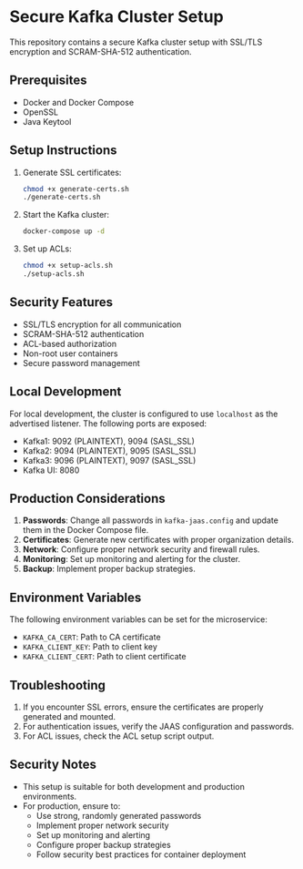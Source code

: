 # Secure Kafka Cluster Setup

This repository contains a secure Kafka cluster setup with SSL/TLS encryption and SCRAM-SHA-512 authentication.

## Prerequisites

- Docker and Docker Compose
- OpenSSL
- Java Keytool

## Setup Instructions

1. Generate SSL certificates:
   ```bash
   chmod +x generate-certs.sh
   ./generate-certs.sh
   ```

2. Start the Kafka cluster:
   ```bash
   docker-compose up -d
   ```

3. Set up ACLs:
   ```bash
   chmod +x setup-acls.sh
   ./setup-acls.sh
   ```

## Security Features

- SSL/TLS encryption for all communication
- SCRAM-SHA-512 authentication
- ACL-based authorization
- Non-root user containers
- Secure password management

## Local Development

For local development, the cluster is configured to use `localhost` as the advertised listener. The following ports are exposed:

- Kafka1: 9092 (PLAINTEXT), 9094 (SASL_SSL)
- Kafka2: 9094 (PLAINTEXT), 9095 (SASL_SSL)
- Kafka3: 9096 (PLAINTEXT), 9097 (SASL_SSL)
- Kafka UI: 8080

## Production Considerations

1. **Passwords**: Change all passwords in `kafka-jaas.config` and update them in the Docker Compose file.
2. **Certificates**: Generate new certificates with proper organization details.
3. **Network**: Configure proper network security and firewall rules.
4. **Monitoring**: Set up monitoring and alerting for the cluster.
5. **Backup**: Implement proper backup strategies.

## Environment Variables

The following environment variables can be set for the microservice:

- `KAFKA_CA_CERT`: Path to CA certificate
- `KAFKA_CLIENT_KEY`: Path to client key
- `KAFKA_CLIENT_CERT`: Path to client certificate

## Troubleshooting

1. If you encounter SSL errors, ensure the certificates are properly generated and mounted.
2. For authentication issues, verify the JAAS configuration and passwords.
3. For ACL issues, check the ACL setup script output.

## Security Notes

- This setup is suitable for both development and production environments.
- For production, ensure to:
  - Use strong, randomly generated passwords
  - Implement proper network security
  - Set up monitoring and alerting
  - Configure proper backup strategies
  - Follow security best practices for container deployment
